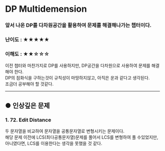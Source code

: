DP Multidemension
===
### 앞서 나온 DP를 다차원공간을 활용하여 문제를 해결해나가는 챕터이다.
### 난이도 : ★★★★★
### 이해도 : ★★☆☆☆
이전 챕터와 마찬가지로 DP를 사용하지만, DP공간을 다차원으로 사용하여 문제를 해결해야 한다.  
DP의 점화식을 구하는것이 규칙성이 마땅하지않고, 아직은 운과 같다고 생각된다.  
조금더 공부해야 할 것같다.  
****
## ● 인상깊은 문제
### 1. 72. Edit Distance
두 문자열을 비교하여 문자열을 공통문자열로 변형시키는 문제이다.  
해당 문제 이전에 LCS(최다공통문자열)문제를 풀어서 LCS를 변형하여 풀 수있었지만,  
아니였다면, LCS를 이용한다는 생각을 못했을 것 같다.
